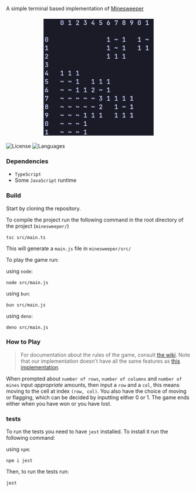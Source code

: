 A simple terminal based implementation of [Minesweeper](https://minesweeper.online/)

<img src="./Misc/minesweeper_showcase.png" alt="Minesweeper showcase" width="300" style="display:block; margin-left:auto; margin-right:auto; margin-top: 20px; margin-bottom: 20px;"/>

![License](https://img.shields.io/badge/License-MIT-blue.svg)
![Languages](https://img.shields.io/github/languages/top/kodi1046/minesweeper.svg)



### Dependencies
- `TypeScript`
- Some `JavaScript` runtime
### Build
Start by cloning the repository.

To compile the project run the following command in the root directory of the project (`minesweeper/`)
```
tsc src/main.ts
```
This will generate a `main.js` file in `minesweeper/src/`

To play the game run:

using `node`:
```
node src/main.js
```

using `bun`:
```
bun src/main.js
```

using `deno`:
```
deno src/main.js
```

### How to Play
>For documentation about the rules of the game, consult [the wiki](https://minesweeper.online/). Note that our implementation doesn't have all the same features as [this implementation](https://minesweeperonline.com/#).

When prompted about `number of rows`, `number of columns` and `number of mines` input *appropriate* amounts, then input a `row` and a `col`, this means moving to the cell at index `(row, col)`. You also have the choice of moving or flagging, which can be decided by inputting either 0 or 1. The game ends either when you have won or you have lost.

### tests

To run the tests you need to have `jest` installed. To install it run the following command:

using `npm`:
```
npm i jest
```

Then, to run the tests run:
```
jest
```




